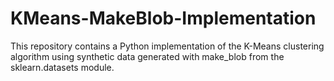 # KMeans-MakeBlob-Implementation
This repository contains a Python implementation of the K-Means clustering algorithm using synthetic data generated with make_blob from the sklearn.datasets module.

